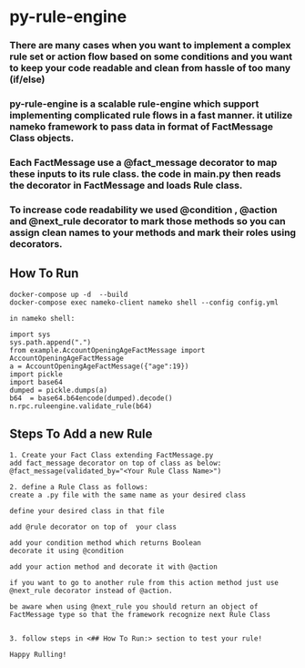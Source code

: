 # py-rule-engine
### There are many cases when you want to implement a complex rule set or action flow based on some conditions and you want to keep your code readable and clean from hassle of too many (if/else)
### py-rule-engine is a scalable rule-engine which support implementing complicated rule flows in a fast manner. it utilize nameko framework to pass data in format of FactMessage Class objects.
### Each FactMessage use a @fact_message decorator to map these inputs to its rule class. the code in main.py then reads the decorator in FactMessage and loads Rule class.
### To increase code readability we used @condition , @action and @next_rule decorator to mark those methods so you can assign clean names to your methods and mark their roles using decorators.

## How To Run

```
docker-compose up -d  --build
docker-compose exec nameko-client nameko shell --config config.yml
```
`in nameko shell:`
```
import sys
sys.path.append(".")
from example.AccountOpeningAgeFactMessage import AccountOpeningAgeFactMessage
a = AccountOpeningAgeFactMessage({"age":19})
import pickle
import base64
dumped = pickle.dumps(a)
b64  = base64.b64encode(dumped).decode()
n.rpc.ruleengine.validate_rule(b64)
```

## Steps To Add a new Rule

```
1. Create your Fact Class extending FactMessage.py
add fact_message decorator on top of class as below:
@fact_message(validated_by="<Your Rule Class Name>")

2. define a Rule Class as follows:
create a .py file with the same name as your desired class

define your desired class in that file

add @rule decorator on top of  your class

add your condition method which returns Boolean
decorate it using @condition

add your action method and decorate it with @action
 
if you want to go to another rule from this action method just use @next_rule decorator instead of @action.

be aware when using @next_rule you should return an object of FactMessage type so that the framework recognize next Rule Class


3. follow steps in <## How To Run:> section to test your rule!

Happy Rulling!
```
